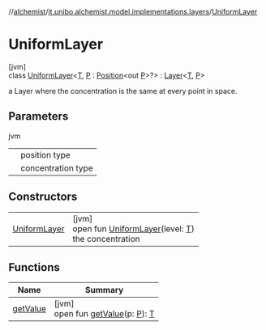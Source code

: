 //[alchemist](../../../index.md)/[it.unibo.alchemist.model.implementations.layers](../index.md)/[UniformLayer](index.md)

# UniformLayer

[jvm]\
class [UniformLayer](index.md)<[T](index.md), [P](index.md) : [Position](../../it.unibo.alchemist.model.interfaces/-position/index.md)<out [P](../../it.unibo.alchemist.model.implementations.movestrategies.speed/-interact-with-others/index.md)>?> : [Layer](../../it.unibo.alchemist.model.interfaces/-layer/index.md)<[T](../../it.unibo.alchemist.model.implementations.movestrategies.speed/-interact-with-others/index.md), [P](../../it.unibo.alchemist.model.implementations.movestrategies.speed/-interact-with-others/index.md)> 

a Layer where the concentration is the same at every point in space.

## Parameters

jvm

| | |
|---|---|
| <P> | position type |
| <T> | concentration type |

## Constructors

| | |
|---|---|
| [UniformLayer](-uniform-layer.md) | [jvm]<br>open fun [UniformLayer](-uniform-layer.md)(level: [T](../../it.unibo.alchemist.model.implementations.movestrategies.speed/-interact-with-others/index.md))<br>the concentration |

## Functions

| Name | Summary |
|---|---|
| [getValue](get-value.md) | [jvm]<br>open fun [getValue](get-value.md)(p: [P](../../it.unibo.alchemist.model.implementations.movestrategies.speed/-interact-with-others/index.md)): [T](../../it.unibo.alchemist.model.implementations.movestrategies.speed/-interact-with-others/index.md) |
